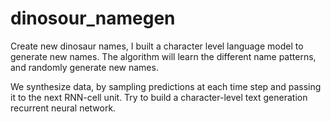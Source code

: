 # dinosour_namegen

Create new dinosaur names, I built a character level language model to generate new names. The algorithm will learn the different name patterns, and randomly generate new names.

We synthesize data, by sampling predictions at each time step and passing it to the next RNN-cell unit.
Try to build a character-level text generation recurrent neural network.
